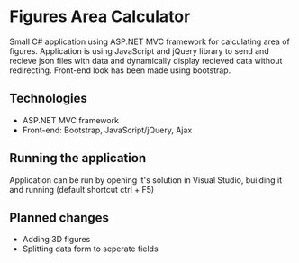 # Figures Area Calculator

Small C# application using ASP.NET MVC framework for calculating area of figures. Application is using JavaScript and jQuery library to send and recieve json files with data and dynamically display recieved data without redirecting. Front-end look has been made using bootstrap.

## Technologies
- ASP.NET MVC framework
- Front-end: Bootstrap, JavaScript/jQuery, Ajax

## Running the application
Application can be run by opening it's solution in Visual Studio, building it and running (default shortcut ctrl + F5)

## Planned changes
- Adding 3D figures
- Splitting data form to seperate fields
